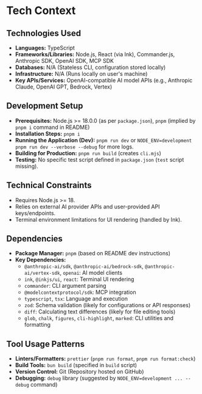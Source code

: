 # Tech Context

## Technologies Used

*   **Languages:** TypeScript
*   **Frameworks/Libraries:** Node.js, React (via Ink), Commander.js, Anthropic SDK, OpenAI SDK, MCP SDK
*   **Databases:** N/A (Stateless CLI, configuration stored locally)
*   **Infrastructure:** N/A (Runs locally on user's machine)
*   **Key APIs/Services:** OpenAI-compatible AI model APIs (e.g., Anthropic Claude, OpenAI GPT, Bedrock, Vertex)

## Development Setup

*   **Prerequisites:** Node.js >= 18.0.0 (as per `package.json`), `pnpm` (implied by `pnpm i` command in README)
*   **Installation Steps:** `pnpm i`
*   **Running the Application (Dev):** `pnpm run dev` or `NODE_ENV=development pnpm run dev --verbose --debug` for more logs.
*   **Building for Production:** `pnpm run build` (creates `cli.mjs`)
*   **Testing:** No specific test script defined in `package.json` (`test` script missing).

## Technical Constraints

*   Requires Node.js >= 18.
*   Relies on external AI provider APIs and user-provided API keys/endpoints.
*   Terminal environment limitations for UI rendering (handled by Ink).

## Dependencies

*   **Package Manager:** `pnpm` (based on README dev instructions)
*   **Key Dependencies:**
    *   `@anthropic-ai/sdk`, `@anthropic-ai/bedrock-sdk`, `@anthropic-ai/vertex-sdk`, `openai`: AI model clients
    *   `ink`, `@inkjs/ui`, `react`: Terminal UI rendering
    *   `commander`: CLI argument parsing
    *   `@modelcontextprotocol/sdk`: MCP integration
    *   `typescript`, `tsx`: Language and execution
    *   `zod`: Schema validation (likely for configurations or API responses)
    *   `diff`: Calculating text differences (likely for file editing tools)
    *   `glob`, `chalk`, `figures`, `cli-highlight`, `marked`: CLI utilities and formatting

## Tool Usage Patterns

*   **Linters/Formatters:** `prettier` (`pnpm run format`, `pnpm run format:check`)
*   **Build Tools:** `bun build` (specified in `build` script)
*   **Version Control:** Git (Repository hosted on GitHub)
*   **Debugging:** `debug` library (suggested by `NODE_ENV=development ... --debug` command)
